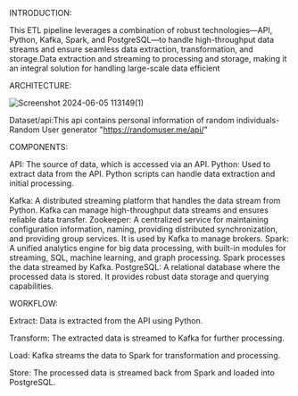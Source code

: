INTRODUCTION:

This ETL pipeline leverages a combination of robust technologies—API, Python, Kafka, Spark, and PostgreSQL—to handle high-throughput data streams and ensure seamless data extraction, transformation, and storage.Data extraction and streaming to processing and storage, making it an integral solution for handling large-scale data efficient


ARCHITECTURE:

![Screenshot 2024-06-05 113149(1)](https://github.com/Athiravk19/Real-Time-ETL-Pipeline/assets/161004016/8f6c9006-af90-4f04-8a3a-0965adf31a3d)




Dataset/api:This api contains personal information of random individuals-Random User generator "https://randomuser.me/api/" 


COMPONENTS:

API:  The source of data, which is accessed via an API.
Python: Used to extract data from the API. Python scripts can handle data extraction and   initial processing.

Kafka: A distributed streaming platform that handles the data stream from Python. Kafka can manage high-throughput data streams and ensures reliable data transfer.
Zookeeper: A centralized service for maintaining configuration information, naming, providing distributed synchronization, and providing group services. It is used by Kafka to manage brokers.
Spark: A unified analytics engine for big data processing, with built-in modules for streaming, SQL, machine learning, and graph processing. Spark processes the data streamed by Kafka.
PostgreSQL: A relational database where the processed data is stored. It provides robust data storage and querying capabilities.




WORKFLOW:

Extract: Data is extracted from the API using Python.

Transform: The extracted data is streamed to Kafka for further processing.

Load: Kafka streams the data to Spark for transformation and processing.

Store: The processed data is streamed back from Spark and loaded into PostgreSQL.

